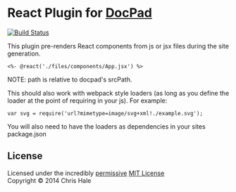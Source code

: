 # React Plugin for [DocPad](http://docpad.org)

[![Build Status](https://secure.travis-ci.org/chrishale/docpad-plugin-react.png?branch=master)](http://travis-ci.org/chrishale/docpad-plugin-react "Check this project's build status on TravisCI")

This plugin pre-renders React components from js or jsx files during the site generation.

    <%- @react('./files/components/App.jsx') %>

NOTE: path is relative to docpad's srcPath.

This should also work with webpack style loaders (as long as you define the loader at the point of requiring in your js). For example:

    var svg = require('url?mimetype=image/svg+xml!./example.svg');

You will also need to have the loaders as dependencies in your sites package.json

## License
Licensed under the incredibly [permissive](http://en.wikipedia.org/wiki/Permissive_free_software_licence) [MIT License](http://creativecommons.org/licenses/MIT/)
<br/>Copyright &copy; 2014 Chris Hale